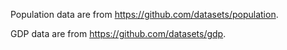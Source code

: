 Population data are from https://github.com/datasets/population.

GDP data are from https://github.com/datasets/gdp.
